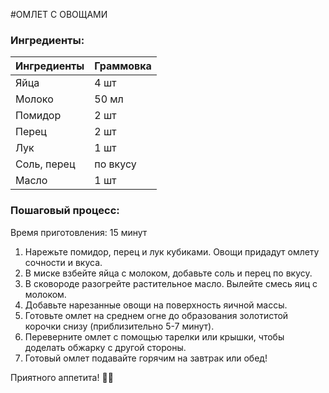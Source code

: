 #ОМЛЕТ С ОВОЩАМИ

### Ингредиенты:
| Ингредиенты     | Граммовка |
|-----------------|-----------|
| Яйца            | 4 шт      |
| Молоко          | 50 мл     |
| Помидор         | 2 шт      |
| Перец           | 2 шт      |
| Лук             | 1 шт      |
| Соль, перец     | по вкусу  |
| Масло           | 1 шт      |

### Пошаговый процесс:
Время приготовления: 15 минут

1. Нарежьте помидор, перец и лук кубиками. Овощи придадут омлету сочности и вкуса.
2. В миске взбейте яйца с молоком, добавьте соль и перец по вкусу.
3. В сковороде разогрейте растительное масло. Вылейте смесь яиц с молоком.
4. Добавьте нарезанные овощи на поверхность яичной массы.
5. Готовьте омлет на среднем огне до образования золотистой корочки снизу (приблизительно 5-7 минут).
6. Переверните омлет с помощью тарелки или крышки, чтобы доделать обжарку с другой стороны.
7. Готовый омлет подавайте горячим на завтрак или обед!
   
Приятного аппетита! 🍳🥗

